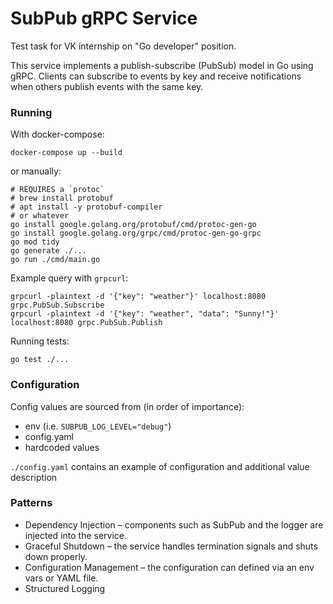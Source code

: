# SubPub gRPC Service

Test task for VK internship on "Go developer" position.

This service implements a publish-subscribe (PubSub) model in Go using gRPC.
Clients can subscribe to events by key and receive notifications when others publish events with the same key.

### Running

With docker-compose:

```shell
docker-compose up --build
```

or manually:
```shell
# REQUIRES a `protoc` 
# brew install protobuf
# apt install -y protobuf-compiler
# or whatever
go install google.golang.org/protobuf/cmd/protoc-gen-go
go install google.golang.org/grpc/cmd/protoc-gen-go-grpc
go mod tidy
go generate ./...
go run ./cmd/main.go
```

Example query with `grpcurl`:
```shell
grpcurl -plaintext -d '{"key": "weather"}' localhost:8080 grpc.PubSub.Subscribe
grpcurl -plaintext -d '{"key": "weather", "data": "Sunny!"}' localhost:8080 grpc.PubSub.Publish
```

Running tests:
```shell
go test ./...
```

### Configuration

Config values are sourced from (in order of importance):

- env (i.e. `SUBPUB_LOG_LEVEL="debug"`)
- config.yaml
- hardcoded values

`./config.yaml` contains an example of configuration and additional value description

### Patterns

- Dependency Injection – components such as SubPub and the logger are injected into the service.
- Graceful Shutdown – the service handles termination signals and shuts down properly.
- Configuration Management – the configuration can defined via an env vars or YAML file.
- Structured Logging
